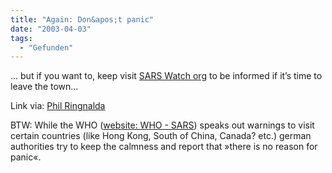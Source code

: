 ```yaml
---
title: "Again: Don&apos;t panic"
date: "2003-04-03"
tags:
  - "Gefunden"
---
```


… but if you want to, keep visit [SARS Watch org](http://www.sarswatch.org/ "SARS Watch org") to be informed if it’s time to leave the town…

Link via: [Phil Ringnalda](http://philringnalda.com/blog/2003/04/one_to_watch.php "Phil Ringnalda")

BTW: While the WHO ([website: WHO - SARS](http://www.who.int/csr/sarscountry/en/)) speaks out warnings to visit certain countries (like Hong Kong, South of China, Canada? etc.) german authorities try to keep the calmness and report that »there is no reason for panic«.
